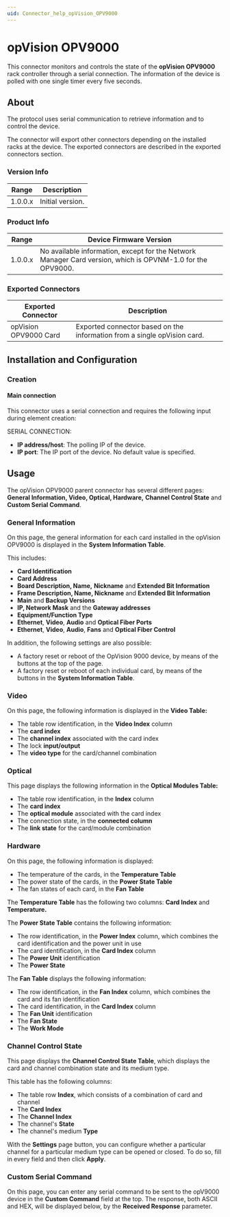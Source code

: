 ```yaml
---
uid: Connector_help_opVision_OPV9000
---
```


# opVision OPV9000

This connector monitors and controls the state of the **opVision OPV9000** rack controller through a serial connection. The information of the device is polled with one single timer every five seconds.

## About

The protocol uses serial communication to retrieve information and to control the device.

The connector will export other connectors depending on the installed racks at the device. The exported connectors are described in the exported connectors section.

### Version Info

| **Range** | **Description**  |
|------------------|------------------|
| 1.0.0.x          | Initial version. |

### Product Info

| **Range** | **Device Firmware Version**                                                                                |
|------------------|------------------------------------------------------------------------------------------------------------|
| 1.0.0.x          | No available information, except for the Network Manager Card version, which is OPVNM-1.0 for the OPV9000. |

### Exported Connectors

| **Exported Connector** | **Description**                                                       |
|-----------------------|-----------------------------------------------------------------------|
| opVision OPV9000 Card | Exported connector based on the information from a single opVision card. |

## Installation and Configuration

### Creation

#### Main connection

This connector uses a serial connection and requires the following input during element creation:

SERIAL CONNECTION:

- **IP address/host**: The polling IP of the device.
- **IP port**: The IP port of the device. No default value is specified.

## Usage

The opVision OPV9000 parent connector has several different pages: **General Information, Video, Optical, Hardware,** **Channel Control State** and **Custom Serial Command**.

### General Information

On this page, the general information for each card installed in the opVision OPV9000 is displayed in the **System Information Table**.

This includes:

- **Card Identification**
- **Card Address**
- **Board Description, Name,** **Nickname** and **Extended Bit Information**
- **Frame Description, Name, Nickname** and **Extended Bit Information**
- **Main** and **Backup Versions**
- **IP, Network Mask** and the **Gateway addresses**
- **Equipment/Function Type**
- **Ethernet**, **Video**, **Audio** and **Optical Fiber Ports**
- **Ethernet**, **Video**, **Audio**, **Fans** and **Optical Fiber Control**

In addition, the following settings are also possible:

- A factory reset or reboot of the OpVision 9000 device, by means of the buttons at the top of the page.
- A factory reset or reboot of each individual card, by means of the buttons in the **System Information Table**.

### Video

On this page, the following information is displayed in the **Video Table:**

- The table row identification, in the **Video Index** column
- The **card index**
- The **channel index** associated with the card index
- The lock **input/output**
- The **video type** for the card/channel combination

### Optical

This page displays the following information in the **Optical Modules Table:**

- The table row identification, in the **Index** column
- The **card index**
- The **optical module** associated with the card index
- The connection state, in the **connected column**
- The **link state** for the card/module combination

### Hardware

On this page, the following information is displayed:

- The temperature of the cards, in the **Temperature Table**
- The power state of the cards, in the **Power State Table**
- The fan states of each card, in the **Fan Table**

The **Temperature Table** has the following two columns: **Card Index** and **Temperature.**

The **Power State Table** contains the following information:

- The row identification, in the **Power Index** column, which combines the card identification and the power unit in use
- The card identification, in the **Card Index** column
- The **Power Unit** identification
- The **Power State**

The **Fan Table** displays the following information:

- The row identification, in the **Fan Index** column, which combines the card and its fan identification
- The card identification, in the **Card Index** column
- The **Fan Unit** identification
- The **Fan State**
- The **Work Mode**

### Channel Control State

This page displays the **Channel Control State Table**, which displays the card and channel combination state and its medium type.

This table has the following columns:

- The table row **Index**, which consists of a combination of card and channel
- The **Card Index**
- The **Channel Index**
- The channel's **State**
- The channel's medium **Type**

With the **Settings** page button, you can configure whether a particular channel for a particular medium type can be opened or closed. To do so, fill in every field and then click **Apply**.

### Custom Serial Command

On this page, you can enter any serial command to be sent to the opV9000 device in the **Custom Command** field at the top. The response, both ASCII and HEX, will be displayed below, by the **Received Response** parameter.
